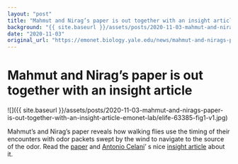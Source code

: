 ```yaml
---
layout: "post"
title: "Mahmut and Nirag’s paper is out together with an insight article | Emonet Lab"
background: "{{ site.baseurl }}/assets/posts/2020-11-03-mahmut-and-nirags-paper-is-out-together-with-an-insight-article-emonet-lab/elife-63385-fig1-v1.jpg"
date: "2020-11-03"
original_url: "https://emonet.biology.yale.edu/news/mahmut-and-nirags-paper-out-together-insight-article"
---
```

# Mahmut and Nirag’s paper is out together with an insight article

![]({{ site.baseurl }}/assets/posts/2020-11-03-mahmut-and-nirags-paper-is-out-together-with-an-insight-article-emonet-lab/elife-63385-fig1-v1.jpg)

Mahmut’s and Nirag’s paper reveals how walking flies use the timing of their encounters with odor packets swept by the wind to navigate to the source of the odor. Read the [paper](https://elifesciences.org/articles/57524) and [Antonio Celani](https://scholar.google.fr/citations?user=a5JvBbgAAAAJ)’ s nice [insight article](https://elifesciences.org/articles/63385) about it.